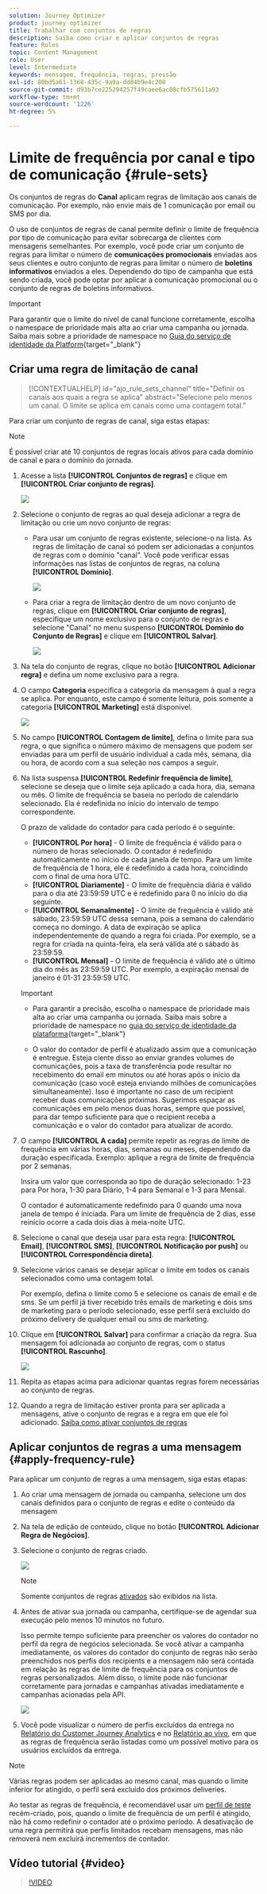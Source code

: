 ```yaml
---
solution: Journey Optimizer
product: journey optimizer
title: Trabalhar com conjuntos de regras
description: Saiba como criar e aplicar conjuntos de regras
feature: Rules
topic: Content Management
role: User
level: Intermediate
keywords: mensagem, frequência, regras, pressão
exl-id: 80bd5a61-1368-435c-9a9a-dd84b9e4c208
source-git-commit: d93b7ce225294257f49caee6ac08cfb575611a93
workflow-type: tm+mt
source-wordcount: '1226'
ht-degree: 5%

---
```


# Limite de frequência por canal e tipo de comunicação {#rule-sets}

Os conjuntos de regras do **Canal** aplicam regras de limitação aos canais de comunicação. Por exemplo, não envie mais de 1 comunicação por email ou SMS por dia.

O uso de conjuntos de regras de canal permite definir o limite de frequência por tipo de comunicação para evitar sobrecarga de clientes com mensagens semelhantes. Por exemplo, você pode criar um conjunto de regras para limitar o número de **comunicações promocionais** enviadas aos seus clientes e outro conjunto de regras para limitar o número de **boletins informativos** enviados a eles. Dependendo do tipo de campanha que está sendo criada, você pode optar por aplicar a comunicação promocional ou o conjunto de regras de boletins informativos.

>[!IMPORTANT]
>
>Para garantir que o limite do nível de canal funcione corretamente, escolha o namespace de prioridade mais alta ao criar uma campanha ou jornada. Saiba mais sobre a prioridade de namespace no [Guia do serviço de identidade da Platform](https://experienceleague.adobe.com/pt-br/docs/experience-platform/identity/features/identity-graph-linking-rules/namespace-priority){target="_blank"}

## Criar uma regra de limitação de canal

>[!CONTEXTUALHELP]
>id="ajo_rule_sets_channel"
>title="Definir os canais aos quais a regra se aplica"
>abstract="Selecione pelo menos um canal. O limite se aplica em canais como uma contagem total."

Para criar um conjunto de regras de canal, siga estas etapas:

>[!NOTE]
>
>É possível criar até 10 conjuntos de regras locais ativos para cada domínio de canal e para o domínio do jornada.

1. Acesse a lista **[!UICONTROL Conjuntos de regras]** e clique em **[!UICONTROL Criar conjunto de regras]**.

   ![](assets/rule-sets-create-button.png)

1. Selecione o conjunto de regras ao qual deseja adicionar a regra de limitação ou crie um novo conjunto de regras:

   * Para usar um conjunto de regras existente, selecione-o na lista. As regras de limitação de canal só podem ser adicionadas a conjuntos de regras com o domínio &quot;canal&quot;. Você pode verificar essas informações nas listas de conjuntos de regras, na coluna **[!UICONTROL Domínio]**.

     ![](assets/journey-capping-list.png)

   * Para criar a regra de limitação dentro de um novo conjunto de regras, clique em **[!UICONTROL Criar conjunto de regras]**, especifique um nome exclusivo para o conjunto de regras e selecione &quot;Canal&quot; no menu suspenso **[!UICONTROL Domínio do Conjunto de Regras]** e clique em **[!UICONTROL Salvar]**.

     ![](assets/rule-sets-create.png)

1. Na tela do conjunto de regras, clique no botão **[!UICONTROL Adicionar regra]** e defina um nome exclusivo para a regra.

1. O campo **Categoria** especifica a categoria da mensagem à qual a regra se aplica. Por enquanto, este campo é somente leitura, pois somente a categoria **[!UICONTROL Marketing]** está disponível.

   ![](assets/rule-set-channels.png)

1. No campo **[!UICONTROL Contagem de limite]**, defina o limite para sua regra, o que significa o número máximo de mensagens que podem ser enviadas para um perfil de usuário individual a cada mês, semana, dia ou hora, de acordo com a sua seleção nos campos a seguir.

1. Na lista suspensa **[!UICONTROL Redefinir frequência de limite]**, selecione se deseja que o limite seja aplicado a cada hora, dia, semana ou mês. O limite de frequência se baseia no período de calendário selecionado. Ela é redefinida no início do intervalo de tempo correspondente.

   O prazo de validade do contador para cada período é o seguinte:

   * **[!UICONTROL Por hora]** - O limite de frequência é válido para o número de horas selecionado. O contador é redefinido automaticamente no início de cada janela de tempo. Para um limite de frequência de 1 hora, ele é redefinido a cada hora, coincidindo com o final de uma hora UTC.
   * **[!UICONTROL Diariamente]** - O limite de frequência diária é válido para o dia até 23:59:59 UTC e é redefinido para 0 no início do dia seguinte.
   * **[!UICONTROL Semanalmente]** - O limite de frequência é válido até sábado, 23:59:59 UTC dessa semana, pois a semana do calendário começa no domingo. A data de expiração se aplica independentemente de quando a regra foi criada. Por exemplo, se a regra for criada na quinta-feira, ela será válida até o sábado às 23:59:59.
   * **[!UICONTROL Mensal]** - O limite de frequência é válido até o último dia do mês às 23:59:59 UTC. Por exemplo, a expiração mensal de janeiro é 01-31 23:59:59 UTC.

   >[!IMPORTANT]
   >
   >* Para garantir a precisão, escolha o namespace de prioridade mais alta ao criar uma campanha ou jornada. Saiba mais sobre a prioridade de namespace no [guia do serviço de identidade da plataforma](https://experienceleague.adobe.com/pt-br/docs/experience-platform/identity/features/identity-graph-linking-rules/namespace-priority){target="_blank"}<br/>
   >
   >* O valor do contador de perfil é atualizado assim que a comunicação é entregue. Esteja ciente disso ao enviar grandes volumes de comunicações, pois a taxa de transferência pode resultar no recebimento do email em minutos ou até horas após o início da comunicação (caso você esteja enviando milhões de comunicações simultaneamente). Isso é importante no caso de um recipient receber duas comunicações próximas. Sugerimos espaçar as comunicações em pelo menos duas horas, sempre que possível, para dar tempo suficiente para que o recipient receba a comunicação e o valor do contador para atualizar de acordo.

1. O campo **[!UICONTROL A cada]** permite repetir as regras de limite de frequência em várias horas, dias, semanas ou meses, dependendo da duração especificada. Exemplo: aplique a regra de limite de frequência por 2 semanas.

   Insira um valor que corresponda ao tipo de duração selecionado: 1-23 para Por hora, 1-30 para Diário, 1-4 para Semanal e 1-3 para Mensal.

   O contador é automaticamente redefinido para 0 quando uma nova janela de tempo é iniciada. Para um limite de frequência de 2 dias, esse reinício ocorre a cada dois dias à meia-noite UTC.

1. Selecione o canal que deseja usar para esta regra: **[!UICONTROL Email]**, **[!UICONTROL SMS]**, **[!UICONTROL Notificação por push]** ou **[!UICONTROL Correspondência direta]**.

1. Selecione vários canais se desejar aplicar o limite em todos os canais selecionados como uma contagem total.

   Por exemplo, defina o limite como 5 e selecione os canais de email e de sms. Se um perfil já tiver recebido três emails de marketing e dois sms de marketing para o período selecionado, esse perfil será excluído do próximo delivery de qualquer email ou sms de marketing.

1. Clique em **[!UICONTROL Salvar]** para confirmar a criação da regra. Sua mensagem foi adicionada ao conjunto de regras, com o status **[!UICONTROL Rascunho]**.

   ![](assets/rule-set-rule-created.png)

1. Repita as etapas acima para adicionar quantas regras forem necessárias ao conjunto de regras.

1. Quando a regra de limitação estiver pronta para ser aplicada a mensagens, ative o conjunto de regras e a regra em que ele foi adicionado. [Saiba como ativar conjuntos de regras](../conflict-prioritization/rule-sets.md#create)

## Aplicar conjuntos de regras a uma mensagem {#apply-frequency-rule}

Para aplicar um conjunto de regras a uma mensagem, siga estas etapas:

1. Ao criar uma mensagem de jornada ou campanha, selecione um dos canais definidos para o conjunto de regras e edite o conteúdo da mensagem

1. Na tela de edição de conteúdo, clique no botão **[!UICONTROL Adicionar Regra de Negócios]**.

1. Selecione o conjunto de regras criado.

   ![](assets/rule-set-campaign-add-rule-button.png)

   >[!NOTE]
   >
   >Somente conjuntos de regras [ativados](#activate-rule) são exibidos na lista.

   <!--Messages where the category selected is **[!UICONTROL Transactional]** will not be evaluated against business rules.-->

1. Antes de ativar sua jornada ou campanha, certifique-se de agendar sua execução pelo menos 10 minutos no futuro.

   Isso permite tempo suficiente para preencher os valores do contador no perfil da regra de negócios selecionada. Se você ativar a campanha imediatamente, os valores do contador do conjunto de regras não serão preenchidos nos perfis dos recipients e a mensagem não será contada em relação às regras de limite de frequência para os conjuntos de regras personalizados. Além disso, o limite pode não funcionar corretamente para jornadas e campanhas ativadas imediatamente e campanhas acionadas pela API.

   ![](assets/rule-set-schedule-campaign.png)

1. Você pode visualizar o número de perfis excluídos da entrega no [Relatório do Customer Journey Analytics](../reports/report-gs-cja.md) e no [Relatório ao vivo](../reports/live-report.md), em que as regras de frequência serão listadas como um possível motivo para os usuários excluídos da entrega.

>[!NOTE]
>
>Várias regras podem ser aplicadas ao mesmo canal, mas quando o limite inferior for atingido, o perfil será excluído dos próximos deliveries.

Ao testar as regras de frequência, é recomendável usar um [perfil de teste](../audience/creating-test-profiles.md) recém-criado, pois, quando o limite de frequência de um perfil é atingido, não há como redefinir o contador até o próximo período. A desativação de uma regra permitirá que perfis limitados recebam mensagens, mas não removerá nem excluirá incrementos de contador.

<!--add a new section for default priority namespace.-->

<!--
## Example: combine several rules {#frequency-rule-example}

You can combine several message frequency rules, such as described in the example below.

1. [Create a rule](#create-new-rule) called *Overall Marketing Capping*:

   * Select all channels.
   * Set capping to 12 monthly.

   ![](assets/message-rules-ex-overall-cap.png)

1. To further restrict the number of marketing-based push notifications that a user is sent, create a second rule called *Push Marketing Cap*:

   * Select Push channel.
   * Set capping to 4 monthly.

   ![](assets/message-rules-ex-push-cap.png)

1. Save and [activate](#activate-rule) the rule.

1. [Create a message](../building-journeys/journeys-message.md) for every channel you want to communicate through and select the **[!UICONTROL Marketing]** category for each message. [Learn how to apply a frequency rule](#apply-frequency-rule)

   ![](assets/journey-message-category.png)

In this scenario, an individual profile:
* can receive up to 12 marketing messages per month;
* but will be excluded from marketing push notifications after they have received 4 push notifications.-->

## Vídeo tutorial {#video}

>[!VIDEO](https://video.tv.adobe.com/v/3444731?captions=por_br&quality=12)
